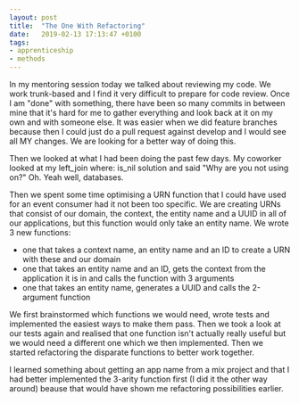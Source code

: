 ```yaml
---
layout: post
title:  "The One With Refactoring"
date:   2019-02-13 17:13:47 +0100
tags: 
- apprenticeship
- methods
---
```


In my mentoring session today we talked about reviewing my code. We work trunk-based and I find it very difficult to prepare for code review. Once I am "done" with something, there have been so many commits in between mine that it's hard for me to gather everything and look back at it on my own and with someone else. It was easier when we did feature branches because then I could just do a pull request against develop and I would see all MY changes. We are looking for a better way of doing this.

Then we looked at what I had been doing the past few days. My coworker looked at my left_join where: is_nil solution and said "Why are you not using on?" Oh. Yeah well, databases.

Then we spent some time optimising a URN function that I could have used for an event consumer had it not been too specific. We are creating URNs that consist of our domain, the context, the entity name and a UUID in all of our applications, but this function would only take an entity name. We wrote 3 new functions:
- one that takes a context name, an entity name and an ID to create a URN with these and our domain
- one that takes an entity name and an ID, gets the context from the application it is in and calls the function with 3 arguments
- one that takes an entity name, generates a UUID and calls the 2-argument function

We first brainstormed which functions we would need, wrote tests and implemented the easiest ways to make them pass. Then we took a look at our tests again and realised that one function isn't actually really useful but we would need a different one which we then implemented. Then we started refactoring the disparate functions to better work together.

I learned something about getting an app name from a mix project and that I had better implemented the 3-arity function first (I did it the other way around) beause that would have shown me refactoring possibilities earlier.
